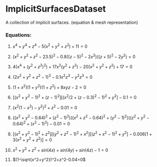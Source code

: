 # ImplicitSurfacesDataset
A collection of implicit surfaces. (equation &amp; mesh representation)



### Equations:

1. $x^4+y^4+z^4-5(x^2+y^2+z^2)+11=0$  

2. $(x^2+y^2+z^2-23.5)^2-0.8((z-5)^2-2x^2)((z+5)^2-2y^2)=0$  

3. $4(x^4+(y^2+z^2)^2)+17x^2(y^2+z^2)-20(x^2+y^2+z^2)+17=0$  

4. $(2x^2+y^2+z^2-1)^3-0.1x^2z^3-y^2z^3=0$  

5. $(1+x^2)(1+y^2)(1+z^2)+8xyz-2=0$  

6. $[(x^2+y^2-1)^2+(z-1)^2][(x^2/2+(z-0.3)^2-1)^2+y^2]-0.1=0$ 

7. $(x^2(1-x^2)-y^2)^2+z^2-0.01=0$

8. $((x^2+y^2-0.64)^2+(z^2-1)^2)((x^2+z^2-0.64)^2+(y^2-1)^2)((z^2+y^2-0.64)^2+(x^2-1)^2)-0.01=0$

9. $[(x^2+y^2-1)^2+z^2][(y^2+z^2-1)^2+x^2][(z^2+x^2-1)^2+y^2]-0.006[1+3(x^2+y^2+z^2)]=0$

10. $x^2+y^2+z^2+sin(4x)+sin(4y)+sin(4z)-1=0$

11. $(1-\sqrt{x^2+y^2})^2+z^2-0.04=0$


